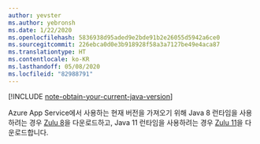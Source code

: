 ```yaml
---
author: yevster
ms.author: yebronsh
ms.date: 1/22/2020
ms.openlocfilehash: 5836938d95aded9e2bde91b2e26055d5942a6ce0
ms.sourcegitcommit: 226ebca0d0e3b918928f58a3a7127be49e4aca87
ms.translationtype: HT
ms.contentlocale: ko-KR
ms.lasthandoff: 05/08/2020
ms.locfileid: "82988791"
---
```

<!-- Included in "### Switch to a supported platform" sections that have different (required) intro paragraphs. For example:

### Switch to a supported platform

App Service offers specific versions of Java SE. To ensure compatibility, migrate your application to one of the supported versions of in its current environment before you proceed with any of the remaining steps. Be sure to fully test the resulting configuration. Use the latest stable release of your Linux distribution in such tests.

-->

[!INCLUDE [note-obtain-your-current-java-version](note-obtain-your-current-java-version.md)]

Azure App Service에서 사용하는 현재 버전을 가져오기 위해 Java 8 런타임을 사용하려는 경우 [Zulu 8](https://www.azul.com/downloads/azure-only/zulu/?&version=java-8-lts&architecture=x86-64-bit&package=jdk)을 다운로드하고, Java 11 런타임을 사용하려는 경우 [Zulu 11](https://www.azul.com/downloads/azure-only/zulu/?&version=java-11-lts&architecture=x86-64-bit&package=jdk)을 다운로드합니다.
